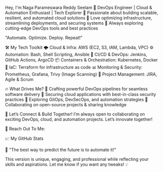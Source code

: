 Hey, I'm Naga Parameswara Reddy Seelam
🚀 DevOps Engineer | Cloud & Automation Enthusiast | Tech Explorer
🔹 Passionate about building scalable, resilient, and automated cloud solutions
🔹 Love optimizing infrastructure, streamlining deployments, and securing systems
🔹 Always exploring cutting-edge DevOps tools and best practices

"Automate. Optimize. Deploy. Repeat!"

🛠 My Tech Toolkit
🌩 Cloud & Infra: AWS (EC2, S3, IAM, Lambda, VPC)
⚙️ Automation: Bash, Shell Scripting, Ansible
🚀 CI/CD & DevOps: Jenkins, GitHub Actions, ArgoCD
📦 Containers & Orchestration: Kubernetes, Docker
🔧 IaC: Terraform for infrastructure as code
📊 Monitoring & Security: Prometheus, Grafana, Trivy (Image Scanning)
📌 Project Management: JIRA, Agile & Scrum

🔥 What Drives Me?
🔹 Crafting powerful DevOps pipelines for seamless software delivery
🔹 Securing cloud applications with best-in-class security practices
🔹 Exploring GitOps, DevSecOps, and automation strategies
🔹 Collaborating on open-source projects & sharing knowledge

🚀 Let’s Connect & Build Together!
I’m always open to collaborating on exciting DevOps, cloud, and automation projects. Let’s innovate together!

📩 Reach Out To Me:



📈 My GitHub Stats



🚀 "The best way to predict the future is to automate it!"

This version is unique, engaging, and professional while reflecting your skills and aspirations. Let me know if you want any tweaks! 💡




<!--
**NagaParameswaraReddy/NagaParameswaraReddy** is a ✨ _special_ ✨ repository because its `README.md` (this file) appears on your GitHub profile.

Here are some ideas to get you started:

- 🔭 I’m currently working on ...
- 🌱 I’m currently learning ...
- 👯 I’m looking to collaborate on ...
- 🤔 I’m looking for help with ...
- 💬 Ask me about ...
- 📫 How to reach me: ...
- 😄 Pronouns: ...
- ⚡ Fun fact: ...
-->
